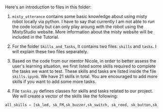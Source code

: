 Here's an introduction to files in this folder:

1. `misty_utterance` contains some basic knowledge about using misty robot locally via python. I have to say that currently I am not able to run the code locally but can only play aroung with the robot using the MistyStudio website. More information about the misty website will be included in the Tutorial.

2. For the folder `Skills_and_Tasks`, It contains two files: `skills` and `tasks`. I will explain these two files separately.

3. Based on the code from our mentor Nicole, in order to better assess the user's learning situation, we first listed some skills required to complete the tasks we want to test. These skills and tasks are listed inside the file `skills.ipynb`. We have 21 skills in total. You are encouraged to add more skills if you want to add some more tasks.

4. File `tasks.py` defines classes for skills and tasks related to our project. We will create a vector of the skills like the following:
```python
all_skills = [sk_led, sk_FM,sk_buzzer,sk_switch, sk_reed, sk_button,sk_lamp, sk_battery, sk_speaker, sk_music, sk_motor,sk_cp, sk_dir_led, power_mc, signal_mc, power_fm, signal_fm, closed_circuit,and_gate,or_gate,not_gate]
```